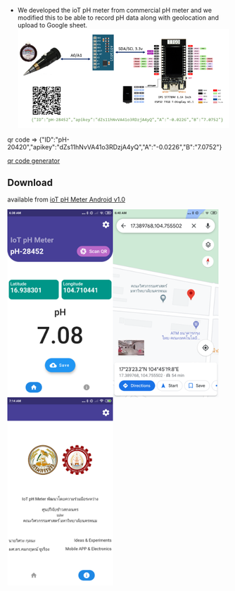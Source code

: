 * We developed the ioT pH meter from commercial pH meter and we modified this to be able to record pH data along with geolocation and upload to Google sheet.
![ph_diagram](/images/ph_diagram_.png)

qr code  => {"ID":"pH-20420","apikey":"dZs11hNvVA41o3RDzjA4yQ","A":"-0.0226","B":"7.0752"}

[qr code generator](https://th.qr-code-generator.com/)

## Download
available from [ioT pH Meter Android v1.0](https://github.com/komkritc/ioT_pH/blob/master/flutter/apk/app_ph.apk)

<img src="https://github.com/komkritc/ioT_pH/blob/master/images/screen_1.png" width=240 align="left" />
<img src="https://github.com/komkritc/ioT_pH/blob/master/images/screen_3.png" width=240 align="left" />
<img src="https://github.com/komkritc/ioT_pH/blob/master/images/screen_2.png" width=240 align="left" />

